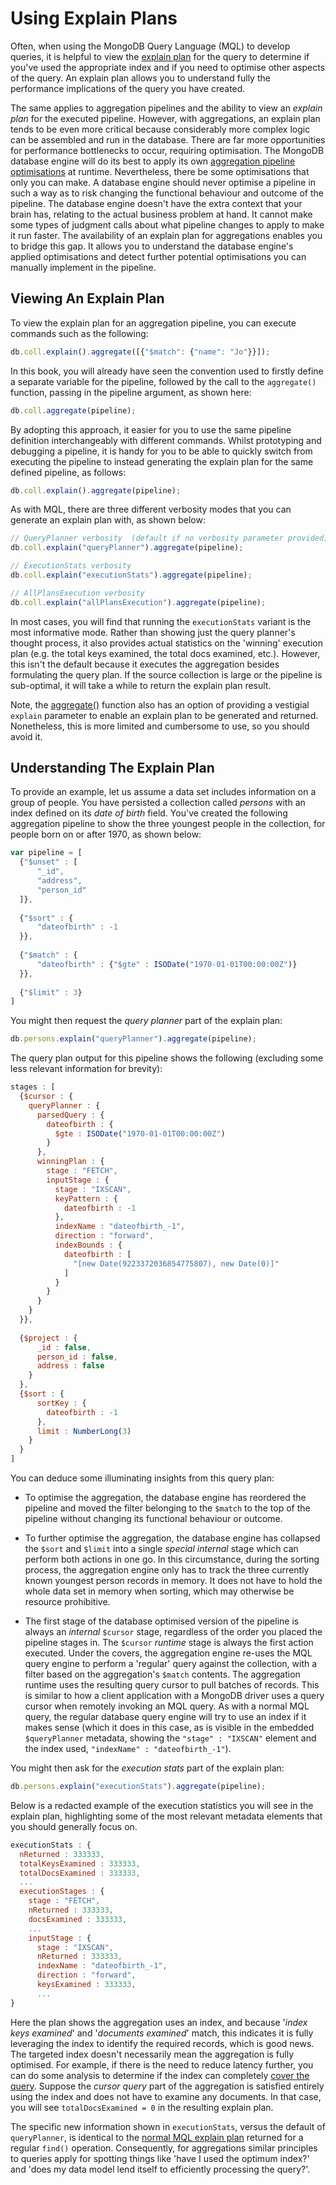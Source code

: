 # Using Explain Plans

Often, when using the MongoDB Query Language (MQL) to develop queries, it is helpful to view the [explain plan](https://docs.mongodb.com/manual/reference/method/db.collection.explain/) for the query to determine if you've used the appropriate index and if you need to optimise other aspects of the query. An explain plan allows you to understand fully the performance implications of the query you have created.

The same applies to aggregation pipelines and the ability to view an _explain plan_ for the executed pipeline. However, with aggregations, an explain plan tends to be even more critical because considerably more complex logic can be assembled and run in the database. There are far more opportunities for performance bottlenecks to occur, requiring optimisation. The MongoDB database engine will do its best to apply its own [aggregation pipeline optimisations](https://docs.mongodb.com/manual/core/aggregation-pipeline-optimization/) at runtime. Nevertheless, there be some optimisations that only you can make. A database engine should never optimise a pipeline in such a way as to risk changing the functional behaviour and outcome of the pipeline. The database engine doesn't have the extra context that your brain has, relating to the actual business problem at hand. It cannot make some types of judgment calls about what pipeline changes to apply to make it run faster. The availability of an explain plan for aggregations enables you to bridge this gap. It allows you to understand the database engine's applied optimisations and detect further potential optimisations you can manually implement in the pipeline.


## Viewing An Explain Plan

To view the explain plan for an aggregation pipeline, you can execute commands such as the following:

```javascript
db.coll.explain().aggregate([{"$match": {"name": "Jo"}}]);
```

In this book, you will already have seen the convention used to firstly define a separate variable for the pipeline, followed by the call to the `aggregate()` function, passing in the pipeline argument, as shown here:

```javascript
db.coll.aggregate(pipeline);
```

By adopting this approach, it easier for you to use the same pipeline definition interchangeably with different commands. Whilst prototyping and debugging a pipeline, it is handy for you to be able to quickly switch from executing the pipeline to instead generating the explain plan for the same defined pipeline, as follows:

```javascript
db.coll.explain().aggregate(pipeline);
```

As with MQL, there are three different verbosity modes that you can generate an explain plan with, as shown below:

```javascript
// QueryPlanner verbosity  (default if no verbosity parameter provided)
db.coll.explain("queryPlanner").aggregate(pipeline);
```

```javascript
// ExecutionStats verbosity
db.coll.explain("executionStats").aggregate(pipeline);
```

```javascript
// AllPlansExecution verbosity 
db.coll.explain("allPlansExecution").aggregate(pipeline);
```

In most cases, you will find that running the `executionStats` variant is the most informative mode. Rather than showing just the query planner's thought process, it also provides actual statistics on the 'winning' execution plan (e.g. the total keys examined, the total docs examined, etc.). However, this isn't the default because it executes the aggregation besides formulating the query plan. If the source collection is large or the pipeline is sub-optimal, it will take a while to return the explain plan result.

Note, the [aggregate()](https://docs.mongodb.com/manual/reference/method/db.collection.aggregate/) function also has an option of providing a vestigial `explain` parameter to enable an explain plan to be generated and returned. Nonetheless, this is more limited and cumbersome to use, so you should avoid it.


## Understanding The Explain Plan

To provide an example, let us assume a data set includes information on a group of people. You have persisted a collection called _persons_ with an index defined on its _date of birth_ field. You've created the following aggregation pipeline to show the three youngest people in the collection, for people born on or after 1970, as shown below:

```javascript
var pipeline = [
  {"$unset" : [
      "_id",
      "address",
      "person_id"
  ]},
  
  {"$sort" : {
      "dateofbirth" : -1
  }},
  
  {"$match" : {
      "dateofbirth" : {"$gte" : ISODate("1970-01-01T00:00:00Z")}
  }},
  
  {"$limit" : 3}
]
```

You might then request the _query planner_ part of the explain plan:

```javascript
db.persons.explain("queryPlanner").aggregate(pipeline);
```

The query plan output for this pipeline shows the following (excluding some less relevant information for brevity):

```javascript
stages : [
  {$cursor : {
    queryPlanner : {
      parsedQuery : {
        dateofbirth : {
          $gte : ISODate("1970-01-01T00:00:00Z")
        }
      },
      winningPlan : {
        stage : "FETCH",
        inputStage : {
          stage : "IXSCAN",
          keyPattern : {
            dateofbirth : -1
          },
          indexName : "dateofbirth_-1",
          direction : "forward",
          indexBounds : {
            dateofbirth : [
              "[new Date(9223372036854775807), new Date(0)]"
            ]
          }
        }
      }
    }
  }},
  
  {$project : {
      _id : false,
      person_id : false,
      address : false
    }
  },
  {$sort : {
      sortKey : {
        dateofbirth : -1
      },
      limit : NumberLong(3)
    }
  }
]
```

You can deduce some illuminating insights from this query plan:

 * To optimise the aggregation, the database engine has reordered the pipeline and moved the filter belonging to the `$match` to the top of the pipeline without changing its functional behaviour or outcome.
 
 * To further optimise the aggregation, the database engine has collapsed the `$sort` and `$limit` into a single _special internal_ stage which can perform both actions in one go. In this circumstance, during the sorting process, the aggregation engine only has to track the three currently known youngest person records in memory. It does not have to hold the whole data set in memory when sorting, which may otherwise be resource prohibitive.
 
 * The first stage of the database optimised version of the pipeline is always an _internal_ `$cursor` stage, regardless of the order you placed the pipeline stages in. The `$cursor` _runtime_ stage is always the first action executed. Under the covers, the aggregation engine re-uses the MQL query engine to perform a 'regular' query against the collection, with a filter based on the aggregation's `$match` contents. The aggregation runtime uses the resulting query cursor to pull batches of records. This is similar to how a client application with a MongoDB driver uses a query cursor when remotely invoking an MQL query. As with a normal MQL query, the regular database query engine will try to use an index if it makes sense (which it does in this case, as is visible in the embedded  `$queryPlanner` metadata, showing the `"stage" : "IXSCAN"` element and the index used, `"indexName" : "dateofbirth_-1"`). 

You might then ask for the _execution stats_ part of the explain plan:

```javascript
db.persons.explain("executionStats").aggregate(pipeline);
```

Below is a redacted example of the execution statistics you will see in the explain plan, highlighting some of the most relevant metadata elements that you should generally focus on.

```javascript
executionStats : {
  nReturned : 333333,
  totalKeysExamined : 333333,
  totalDocsExamined : 333333,
  ...
  executionStages : {
    stage : "FETCH",
    nReturned : 333333,
    docsExamined : 333333,
    ...
    inputStage : {
      stage : "IXSCAN",
      nReturned : 333333,
      indexName : "dateofbirth_-1",
      direction : "forward",
      keysExamined : 333333,
      ...
}
```

Here the plan shows the aggregation uses an index, and because '_index keys examined_' and '_documents examined_' match, this indicates it is fully leveraging the index to identify the required records, which is good news. The targeted index doesn't necessarily mean the aggregation is fully optimised. For example, if there is the need to reduce latency further, you can do some analysis to determine if the index can completely [cover the query](https://docs.mongodb.com/manual/core/query-optimization/#covered-query). Suppose the _cursor query_ part of the aggregation is satisfied entirely using the index and does not have to examine any documents. In that case, you will see `totalDocsExamined = 0` in the resulting explain plan. 

The specific new information shown in `executionStats`, versus the default of `queryPlanner`, is identical to the [normal MQL explain plan](https://docs.mongodb.com/manual/tutorial/analyze-query-plan/) returned for a regular `find()` operation. Consequently, for aggregations similar principles to queries apply for spotting things like 'have I used the optimum index?' and 'does my data model lend itself to efficiently processing the query?'.

